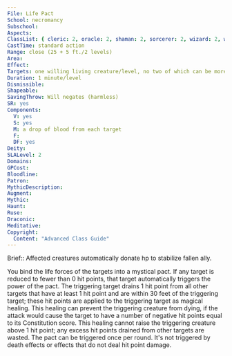 ```yaml
---
File: Life Pact
School: necromancy
Subschool: 
Aspects: 
ClassList: { cleric: 2, oracle: 2, shaman: 2, sorcerer: 2, wizard: 2, witch: 2, psychic: 2, spiritualist: 2 }
CastTime: standard action
Range: close (25 + 5 ft./2 levels)
Area: 
Effect: 
Targets: one willing living creature/level, no two of which can be more than 30 ft. apart
Duration: 1 minute/level
Dismissible: 
Shapeable: 
SavingThrow: Will negates (harmless)
SR: yes
Components:
  V: yes
  S: yes
  M: a drop of blood from each target
  F: 
  DF: yes
Deity: 
SLALevel: 2
Domains: 
GPCost: 
Bloodline: 
Patron: 
MythicDescription: 
Augment: 
Mythic: 
Haunt: 
Ruse: 
Draconic: 
Meditative: 
Copyright:
  Content: "Advanced Class Guide"
---
```

Brief:: Affected creatures automatically donate hp to stabilize fallen ally.

You bind the life forces of the targets into a mystical pact. If any target is reduced to fewer than 0 hit points, that target automatically triggers the power of the pact. The triggering target drains 1 hit point from all other targets that have at least 1 hit point and are within 30 feet of the triggering target; these hit points are applied to the triggering target as magical healing. This healing can prevent the triggering creature from dying, if the attack would cause the target to have a number of negative hit points equal to its Constitution score. This healing cannot raise the triggering creature above 1 hit point; any excess hit points drained from other targets are wasted.  The pact can be triggered once per round. It's not triggered by death effects or effects that do not deal hit point damage.
